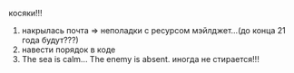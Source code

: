 косяки!!!
1. накрылась почта => неполадки с ресурсом мэйлджет...(до конца 21 года будут???)
2. навести порядок в коде
3. The sea is calm... The enemy is absent.  иногда не стирается!!!